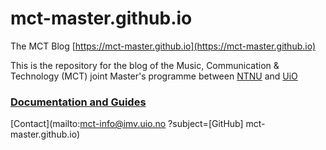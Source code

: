 # mct-master.github.io

The MCT Blog [https://mct-master.github.io](https://mct-master.github.io)

This is the repository for the blog of the Music, Communication & Technology (MCT) joint Master's programme between [NTNU](https://www.ntnu.edu/studies/mmct) and [UiO](https://www.uio.no/english/studies/programmes/mct-master/) 

### **[Documentation and Guides](https://github.com/MCT-master/Guides/wiki/How-to-use-the-MCT-Blog)**

[Contact](mailto:mct-info@imv.uio.no ?subject=[GitHub] mct-master.github.io)


